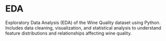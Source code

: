 # EDA
Exploratory Data Analysis (EDA) of the Wine Quality dataset using Python. Includes data cleaning, visualization, and statistical analysis to understand feature distributions and relationships affecting wine quality.
